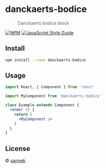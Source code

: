 # danckaerts-bodice

> Danckaerts bodice block

[![NPM](https://img.shields.io/npm/v/danckaerts-bodice.svg)](https://www.npmjs.com/package/danckaerts-bodice) [![JavaScript Style Guide](https://img.shields.io/badge/code_style-standard-brightgreen.svg)](https://standardjs.com)

## Install

```bash
npm install --save danckaerts-bodice
```

## Usage

```jsx
import React, { Component } from 'react'

import MyComponent from 'danckaerts-bodice'

class Example extends Component {
  render () {
    return (
      <MyComponent />
    )
  }
}
```

## License

 © [sannek](https://github.com/sannek)
